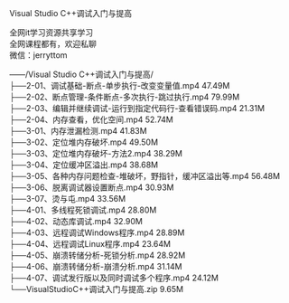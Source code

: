 Visual Studio C++调试入门与提高

全网it学习资源共享学习<br>全网课程都有，欢迎私聊<br>微信：jerryttom<br>

——/Visual Studio C++调试入门与提高/<br> ├──2-01、调试基础-断点-单步执行-改变变量值.mp4 47.49M<br> ├──2-02、断点管理-条件断点-多次执行-跳过执行.mp4 79.99M<br> ├──2-03、编辑并继续调试-运行到指定代码行-查看错误码.mp4 21.31M<br> ├──2-04、内存查看，优化空间.mp4 52.74M<br> ├──3-01、内存泄漏检测.mp4 41.83M<br> ├──3-02、定位堆内存破坏.mp4 49.50M<br> ├──3-03、定位堆内存破坏-方法2.mp4 38.29M<br> ├──3-04、定位缓冲区溢出.mp4 38.68M<br> ├──3-05、各种内存问题检查-堆破坏，野指针，缓冲区溢出等.mp4 56.48M<br> ├──3-06、脱离调试器设置断点.mp4 30.93M<br> ├──3-07、烫与屯.mp4 33.56M<br> ├──4-01、多线程死锁调试.mp4 28.80M<br> ├──4-02、动态库调试.mp4 32.90M<br> ├──4-03、远程调试Windows程序.mp4 28.89M<br> ├──4-04、远程调试Linux程序.mp4 23.64M<br> ├──4-05、崩溃转储分析-死锁分析.mp4 28.92M<br> ├──4-06、崩溃转储分析-崩溃分析.mp4 31.14M<br> ├──4-07、调试发行版以及同时调试多个程序.mp4 24.12M<br> └──VisualStudioC++调试入门与提高.zip 9.65M